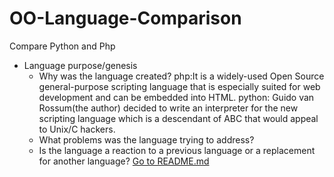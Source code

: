 # OO-Language-Comparison
Compare Python and Php

* Language purpose/genesis
  * Why was the language created?
  php:It is a widely-used Open Source general-purpose scripting language that is especially suited for web development and can be embedded  into HTML.
  python: Guido van Rossum(the author) decided to write an interpreter for the new scripting language which is a descendant of ABC that     would appeal to Unix/C hackers. 
  * What problems was the language trying to address?
  * Is the language a reaction to a previous language or a replacement for another language?
[Go to README.md](README.md)
